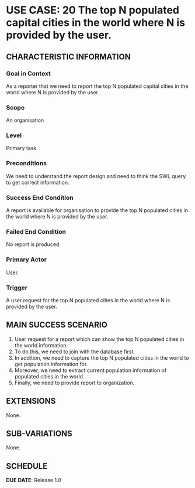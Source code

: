 # USE CASE: 20 The top N populated capital cities in the world where N is provided by the user.

## CHARACTERISTIC INFORMATION

### Goal in Context

As a reporter that we need to report the top N populated capital cities in the world where N is provided by the user.

### Scope

An organisation

### Level

Primary task.

### Preconditions

We need to understand the report design and need to think the SWL query to get correct information.

### Success End Condition

A report is available for organisation to provide the top N populated cities in the world where N is provided by the user.

### Failed End Condition

No report is produced.

### Primary Actor

User.

### Trigger

A user request for the top N populated cities in the world where N is provided by the user.

## MAIN SUCCESS SCENARIO

1. User request for a report which can show the top N populated cities in the world information.
2. To do this, we need to join with the database first.
3. In addition, we need to capture the top N populated cities in the world to get population information for.
4. Moreover, we need to extract current population information of populated cities in the world.
5. Finally, we need to  provide report to organization.

## EXTENSIONS

None.

## SUB-VARIATIONS

None.

## SCHEDULE

**DUE DATE**: Release 1.0
